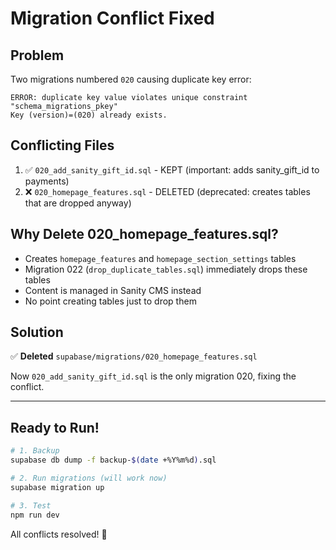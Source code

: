 # Migration Conflict Fixed

## Problem
Two migrations numbered `020` causing duplicate key error:
```
ERROR: duplicate key value violates unique constraint "schema_migrations_pkey"
Key (version)=(020) already exists.
```

## Conflicting Files
1. ✅ `020_add_sanity_gift_id.sql` - KEPT (important: adds sanity_gift_id to payments)
2. ❌ `020_homepage_features.sql` - DELETED (deprecated: creates tables that are dropped anyway)

## Why Delete 020_homepage_features.sql?
- Creates `homepage_features` and `homepage_section_settings` tables
- Migration 022 (`drop_duplicate_tables.sql`) immediately drops these tables
- Content is managed in Sanity CMS instead
- No point creating tables just to drop them

## Solution
✅ **Deleted** `supabase/migrations/020_homepage_features.sql`

Now `020_add_sanity_gift_id.sql` is the only migration 020, fixing the conflict.

---

## Ready to Run!

```bash
# 1. Backup
supabase db dump -f backup-$(date +%Y%m%d).sql

# 2. Run migrations (will work now)
supabase migration up

# 3. Test
npm run dev
```

All conflicts resolved! 🎉

